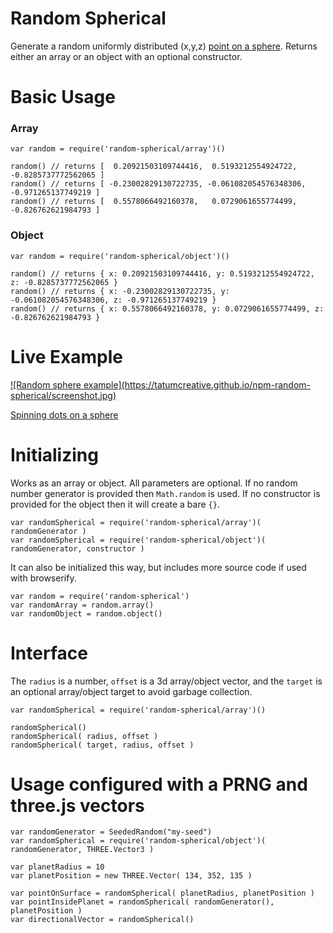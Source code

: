 # Random Spherical

Generate a random uniformly distributed (x,y,z) [point on a sphere](http://mathworld.wolfram.com/SpherePointPicking.html). Returns either an array or an object with an optional constructor.

# Basic Usage

### Array

	var random = require('random-spherical/array')()
	
	random() // returns [  0.20921503109744416,  0.5193212554924722, -0.8285737772562065 ]
	random() // returns [ -0.23002829130722735, -0.061082054576348306, -0.971265137749219 ]
	random() // returns [  0.5578066492160378,   0.0729061655774499, -0.826762621984793 ]

### Object

	var random = require('random-spherical/object')()
	
	random() // returns { x: 0.20921503109744416, y: 0.5193212554924722, z: -0.8285737772562065 }
	random() // returns { x: -0.23002829130722735, y: -0.061082054576348306, z: -0.971265137749219 }
	random() // returns { x: 0.5578066492160378, y: 0.0729061655774499, z: -0.826762621984793 }

# Live Example

<a href='https://tatumcreative.github.io/npm-random-spherical/'>
	![Random sphere example](https://tatumcreative.github.io/npm-random-spherical/screenshot.jpg)
</a>

[Spinning dots on a sphere](https://tatumcreative.github.io/npm-random-spherical/)

# Initializing

Works as an array or object. All parameters are optional. If no random number generator is provided then `Math.random` is used. If no constructor is provided for the object then it will create a bare `{}`.

	var randomSpherical = require('random-spherical/array')( randomGenerator )
	var randomSpherical = require('random-spherical/object')( randomGenerator, constructor )

It can also be initialized this way, but includes more source code if used with browserify.

	var random = require('random-spherical')
	var randomArray = random.array()
	var randomObject = random.object()

# Interface

The `radius` is a number, `offset` is a 3d array/object vector, and the `target` is an optional array/object target to avoid garbage collection.

	var randomSpherical = require('random-spherical/array')()
	
	randomSpherical()
	randomSpherical( radius, offset )
	randomSpherical( target, radius, offset )


# Usage configured with a PRNG and three.js vectors

	var randomGenerator = SeededRandom("my-seed")
	var randomSpherical = require('random-spherical/object')( randomGenerator, THREE.Vector3 )
	
	var planetRadius = 10
	var planetPosition = new THREE.Vector( 134, 352, 135 )
	
	var pointOnSurface = randomSpherical( planetRadius, planetPosition )
	var pointInsidePlanet = randomSpherical( randomGenerator(), planetPosition )
	var directionalVector = randomSpherical()